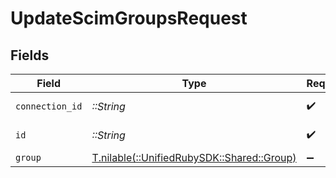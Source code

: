 # UpdateScimGroupsRequest


## Fields

| Field                                                                      | Type                                                                       | Required                                                                   | Description                                                                |
| -------------------------------------------------------------------------- | -------------------------------------------------------------------------- | -------------------------------------------------------------------------- | -------------------------------------------------------------------------- |
| `connection_id`                                                            | *::String*                                                                 | :heavy_check_mark:                                                         | ID of the connection                                                       |
| `id`                                                                       | *::String*                                                                 | :heavy_check_mark:                                                         | ID of the Group                                                            |
| `group`                                                                    | [T.nilable(::UnifiedRubySDK::Shared::Group)](../../models/shared/group.md) | :heavy_minus_sign:                                                         | N/A                                                                        |